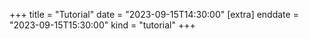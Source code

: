+++
title = "Tutorial"
date = "2023-09-15T14:30:00"
[extra]
enddate = "2023-09-15T15:30:00"
kind = "tutorial"
+++
